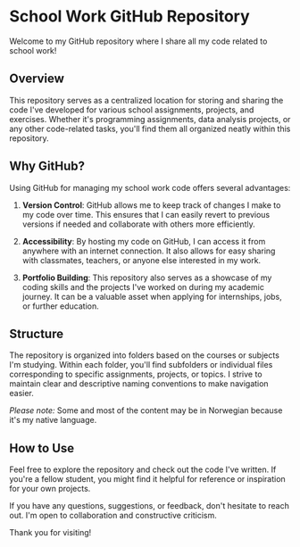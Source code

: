 # School Work GitHub Repository

Welcome to my GitHub repository where I share all my code related to school work!

## Overview

This repository serves as a centralized location for storing and sharing the code I've developed for various school assignments, projects, and exercises. Whether it's programming assignments, data analysis projects, or any other code-related tasks, you'll find them all organized neatly within this repository.

## Why GitHub?

Using GitHub for managing my school work code offers several advantages:

1. **Version Control**: GitHub allows me to keep track of changes I make to my code over time. This ensures that I can easily revert to previous versions if needed and collaborate with others more efficiently.

2. **Accessibility**: By hosting my code on GitHub, I can access it from anywhere with an internet connection. It also allows for easy sharing with classmates, teachers, or anyone else interested in my work.

3. **Portfolio Building**: This repository also serves as a showcase of my coding skills and the projects I've worked on during my academic journey. It can be a valuable asset when applying for internships, jobs, or further education.

## Structure

The repository is organized into folders based on the courses or subjects I'm studying. Within each folder, you'll find subfolders or individual files corresponding to specific assignments, projects, or topics. I strive to maintain clear and descriptive naming conventions to make navigation easier.

*Please note:* Some and most of the content may be in Norwegian because it's my native language.

## How to Use

Feel free to explore the repository and check out the code I've written. If you're a fellow student, you might find it helpful for reference or inspiration for your own projects. 

If you have any questions, suggestions, or feedback, don't hesitate to reach out. I'm open to collaboration and constructive criticism.

Thank you for visiting!
